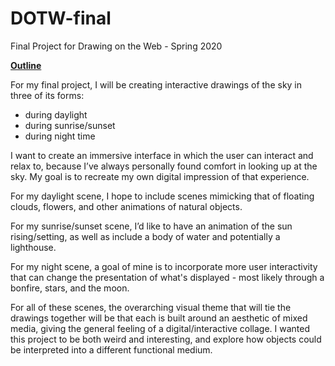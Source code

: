 # DOTW-final
Final Project for Drawing on the Web - Spring 2020

<ins>**Outline**</ins>

For my final project, I will be creating interactive drawings of the sky in three of its forms: 
- during daylight
- during sunrise/sunset
- during night time

I want to create an immersive interface in which the user can interact and relax to, because I’ve always personally found comfort in looking up at the sky. My goal is to recreate my own digital impression of that experience. 

For my daylight scene, I hope to include scenes mimicking that of floating clouds, flowers, and other animations of natural objects.

For my sunrise/sunset scene, I’d like to have an animation of the sun rising/setting, as well as include a body of water and potentially a lighthouse.

For my night scene, a goal of mine is to incorporate more user interactivity that can change the presentation of what's displayed - most likely through a bonfire, stars, and the moon.

For all of these scenes, the overarching visual theme that will tie the drawings together will be that each is built around an aesthetic of mixed media, giving the general feeling of a digital/interactive collage. I wanted this project to be both weird and interesting, and explore how objects could be interpreted into a different functional medium.

